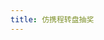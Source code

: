 ```yaml
---
title: 仿携程转盘抽奖
---
```


<examples-xc-wheel />

<RecoDemo :collapse="true">
  <template slot="code-vue">
    <<< @/.vuepress/components/examples/xc-wheel.vue
  </template>
</RecoDemo>
